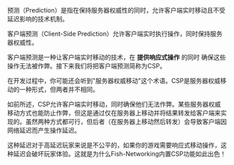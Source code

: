 预测（Prediction）是指在保持服务器权威性的同时，允许客户端实时移动且不受延迟影响的技术机制。

客户端预测（Client-Side Prediction）允许客户端实时执行操作，同时保持服务器权威性。

客户端预测是一种让客户端实时移动的技术，在 **提供响应式操作** 的同时 确保这些操作无法被作弊。接下来我们将把客户端预测简称为CSP。

在开发过程中，你可能还会听到"服务器权威移动"这个术语。CSP是服务器权威移动的一种形式，但两者并不相同。

如前所述，CSP允许客户端实时移动，同时确保他们无法作弊。某些服务器权威移动方式也能防止作弊，但这是通过仅在服务器上移动并将结果转发给客户端来实现的。虽然两种方式都可行，但后者（在服务器上移动然后转发）会导致客户端因网络延迟而产生操作延迟。

这种延迟对于高延迟玩家来说是不公平的，如果你的游戏需要响应式移动操作，这种延迟会破坏玩家体验。这就是为什么Fish-Networking内置CSP功能如此出色！
